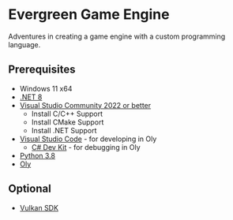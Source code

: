 # Evergreen Game Engine

Adventures in creating a game engine with a custom programming language.

## Prerequisites

- Windows 11 x64
- [.NET 8](https://dotnet.microsoft.com/en-us/download/dotnet/8.0)
- [Visual Studio Community 2022 or better](https://visualstudio.microsoft.com/vs/community/)
    - Install C/C++ Support
    - Install CMake Support
    - Install .NET Support
- [Visual Studio Code](https://code.visualstudio.com/) - for developing in Oly
    - [C# Dev Kit](https://marketplace.visualstudio.com/items?itemName=ms-dotnettools.csdevkit) - for debugging in Oly
- [Python 3.8](https://www.python.org/downloads/release/python-3820/)
- [Oly](https://github.com/TIHan/Oly)

## Optional

- [Vulkan SDK](https://www.lunarg.com/vulkan-sdk/)